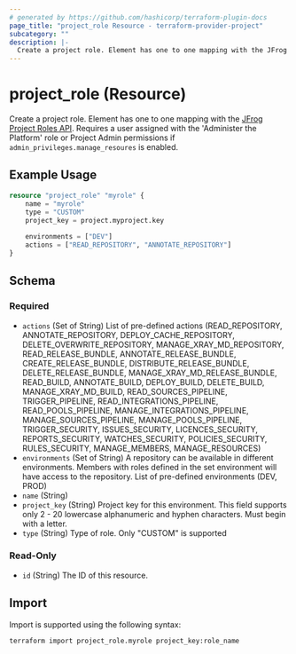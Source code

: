 ```yaml
---
# generated by https://github.com/hashicorp/terraform-plugin-docs
page_title: "project_role Resource - terraform-provider-project"
subcategory: ""
description: |-
  Create a project role. Element has one to one mapping with the JFrog Project Roles API https://www.jfrog.com/confluence/display/JFROG/Artifactory+REST+API#ArtifactoryRESTAPI-AddaNewRole. Requires a user assigned with the 'Administer the Platform' role or Project Admin permissions if admin_privileges.manage_resoures is enabled.
---
```


# project_role (Resource)

Create a project role. Element has one to one mapping with the [JFrog Project Roles API](https://www.jfrog.com/confluence/display/JFROG/Artifactory+REST+API#ArtifactoryRESTAPI-AddaNewRole). Requires a user assigned with the 'Administer the Platform' role or Project Admin permissions if `admin_privileges.manage_resoures` is enabled.

## Example Usage

```terraform
resource "project_role" "myrole" {
    name = "myrole"
    type = "CUSTOM"
    project_key = project.myproject.key
    
    environments = ["DEV"]
    actions = ["READ_REPOSITORY", "ANNOTATE_REPOSITORY"]
}
```

<!-- schema generated by tfplugindocs -->
## Schema

### Required

- `actions` (Set of String) List of pre-defined actions (READ_REPOSITORY, ANNOTATE_REPOSITORY, DEPLOY_CACHE_REPOSITORY, DELETE_OVERWRITE_REPOSITORY, MANAGE_XRAY_MD_REPOSITORY, READ_RELEASE_BUNDLE, ANNOTATE_RELEASE_BUNDLE, CREATE_RELEASE_BUNDLE, DISTRIBUTE_RELEASE_BUNDLE, DELETE_RELEASE_BUNDLE, MANAGE_XRAY_MD_RELEASE_BUNDLE, READ_BUILD, ANNOTATE_BUILD, DEPLOY_BUILD, DELETE_BUILD, MANAGE_XRAY_MD_BUILD, READ_SOURCES_PIPELINE, TRIGGER_PIPELINE, READ_INTEGRATIONS_PIPELINE, READ_POOLS_PIPELINE, MANAGE_INTEGRATIONS_PIPELINE, MANAGE_SOURCES_PIPELINE, MANAGE_POOLS_PIPELINE, TRIGGER_SECURITY, ISSUES_SECURITY, LICENCES_SECURITY, REPORTS_SECURITY, WATCHES_SECURITY, POLICIES_SECURITY, RULES_SECURITY, MANAGE_MEMBERS, MANAGE_RESOURCES)
- `environments` (Set of String) A repository can be available in different environments. Members with roles defined in the set environment will have access to the repository. List of pre-defined environments (DEV, PROD)
- `name` (String)
- `project_key` (String) Project key for this environment. This field supports only 2 - 20 lowercase alphanumeric and hyphen characters. Must begin with a letter.
- `type` (String) Type of role. Only "CUSTOM" is supported

### Read-Only

- `id` (String) The ID of this resource.

## Import

Import is supported using the following syntax:

```shell
terraform import project_role.myrole project_key:role_name
```
